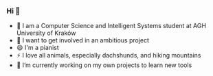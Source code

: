 ### Hi 👋

- 🌱 I am a Computer Science and Intelligent Systems student at AGH University of Kraków
- 🤔 I want to get involved in an ambitious project
- 😄 I'm a pianist
- ⚡ I love all animals, especially dachshunds, and hiking mountains
- 🔭 I’m currently working on my own projects to learn new tools
